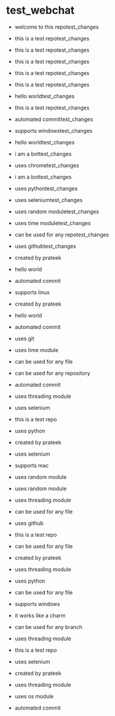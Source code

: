 # test_webchat


- welcome to this repotest_changes

- this is a test repotest_changes

- this is a test repotest_changes

- this is a test repotest_changes

- this is a test repotest_changes

- this is a test repotest_changes

- hello worldtest_changes

- this is a test repotest_changes

- automated committest_changes

- supports windowstest_changes

- hello worldtest_changes

- i am a bottest_changes

- uses chrometest_changes

- i am a bottest_changes

- uses pythontest_changes

- uses seleniumtest_changes

- uses random moduletest_changes

- uses time moduletest_changes

- can be used for any repotest_changes

- uses githubtest_changes

-  created by prateek

- hello world

- automated commit

- supports linux

-  created by prateek

- hello world

- automated commit

- uses git

- uses time module

- can be used for any file

- can be used for any repository

- automated commit

- uses threading module

- uses selenium

- this is a test repo

- uses python

-  created by prateek

- uses selenium

- supports mac

- uses random module

- uses random module

- uses threading module

- can be used for any file

- uses github

- this is a test repo

- can be used for any file

-  created by prateek

- uses threading module

- uses python

- can be used for any file

- supports windows

- it works like a charm

- can be used for any branch

- uses threading module

- this is a test repo

- uses selenium

-  created by prateek

- uses threading module

- uses os module

- automated commit